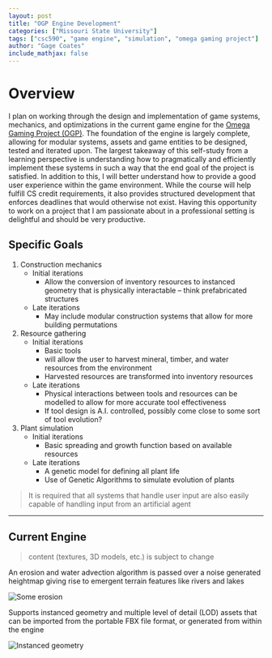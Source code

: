 ```yaml
---
layout: post
title: "OGP Engine Development"
categories: ["Missouri State University"]
tags: ["csc590", "game engine", "simulation", "omega gaming project"]
author: "Gage Coates"
include_mathjax: false
---
```

# Overview
I plan on working through the design and implementation of game systems, mechanics, and optimizations in the current game engine for the [Omega Gaming Project (OGP)](https://www.omega-gaming-project.org). The foundation of the engine is largely complete, allowing for modular systems, assets and game entities to be designed, tested and iterated upon. The largest takeaway of this self-study from a learning perspective is understanding how to pragmatically and efficiently implement these systems in such a way that the end goal of the project is satisfied. In addition to this, I will better understand how to provide a good user experience within the game environment. While the course will help fulfill CS credit requirements, it also provides structured development that enforces deadlines that would otherwise not exist. Having this opportunity to work on a project that I am passionate about in a professional setting is delightful and should be very productive.
## Specific Goals
1.	Construction mechanics
    *	Initial iterations
        *	 Allow the conversion of inventory resources to instanced geometry that is physically interactable – think prefabricated structures
    *	Late iterations 
        *	May include modular construction systems that allow for more building permutations
2.	Resource gathering
    *	Initial iterations
        *	Basic tools
        *	will allow the user to harvest mineral, timber, and water resources from the environment
        *	Harvested resources are transformed into inventory resources
    *	Late iterations
        *	Physical interactions between tools and resources can be modelled to allow for more accurate tool effectiveness
        *	If tool design is A.I. controlled, possibly come close to some sort of tool evolution?
3.	Plant simulation
    *	Initial iterations
        *	Basic spreading and growth function based on available resources
    *	Late iterations
        *	A genetic model for defining all plant life
        *	Use of Genetic Algorithms to simulate evolution of plants
<blockquote> 
It is required that all systems that handle user input are also easily capable of handling input from an artificial agent
</blockquote>

___ 
## Current Engine
<blockquote> 
content (textures, 3D models, etc.) is subject to change
</blockquote>

An erosion and water advection algorithm is passed over a noise generated heightmap giving rise to emergent terrain features like rivers and lakes

![Some erosion](https://www.omega-gaming-project.org/img/screenshot0.jpg)

Supports instanced geometry and multiple level of detail (LOD) assets that can be imported from the portable FBX file format, or generated from within the engine

![Instanced geometry](https://www.omega-gaming-project.org/img/screenshot7.jpg)